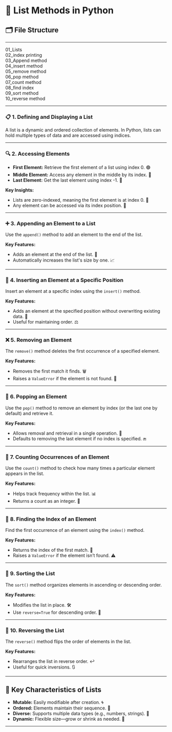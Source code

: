 # 🚀 **List Methods in Python**  

## 🗂️ **File Structure**  

---

01_Lists  
02_index printing  
03_Append method  
04_insert method  
05_remove method  
06_pop method  
07_count method  
08_find index  
09_sort method  
10_reverse method  

---

### 📋 **1. Defining and Displaying a List**  
A list is a dynamic and ordered collection of elements. In Python, lists can hold multiple types of data and are accessed using indices.

---

### 🔍 **2. Accessing Elements**  
- **First Element:** Retrieve the first element of a list using index 0. 🟢  
- **Middle Element:** Access any element in the middle by its index. 🔗  
- **Last Element:** Get the last element using index -1. 🚦  

**Key Insights:**  
- Lists are zero-indexed, meaning the first element is at index 0. 🧮  
- Any element can be accessed via its index position. 🔭  

---

### ➕ **3. Appending an Element to a List**  
Use the `append()` method to add an element to the end of the list.  

**Key Features:**  
- Adds an element at the end of the list. 📍  
- Automatically increases the list's size by one. 📈  

---

### 📌 **4. Inserting an Element at a Specific Position**  
Insert an element at a specific index using the `insert()` method.  

**Key Features:**  
- Adds an element at the specified position without overwriting existing data. 🔄  
- Useful for maintaining order. ⚖️  

---

### ❌ **5. Removing an Element**  
The `remove()` method deletes the first occurrence of a specified element.  

**Key Features:**  
- Removes the first match it finds. 🗑️  
- Raises a `ValueError` if the element is not found. 🚨  

---

### 🎯 **6. Popping an Element**  
Use the `pop()` method to remove an element by index (or the last one by default) and retrieve it.  

**Key Features:**  
- Allows removal and retrieval in a single operation. 🎁  
- Defaults to removing the last element if no index is specified. 🔚  

---

### 🔢 **7. Counting Occurrences of an Element**  
Use the `count()` method to check how many times a particular element appears in the list.  

**Key Features:**  
- Helps track frequency within the list. 📊  
- Returns a count as an integer. 🧮  

---

### 🧭 **8. Finding the Index of an Element**  
Find the first occurrence of an element using the `index()` method.  

**Key Features:**  
- Returns the index of the first match. 🔢  
- Raises a `ValueError` if the element isn’t found. ⚠️  

---

### 📜 **9. Sorting the List**  
The `sort()` method organizes elements in ascending or descending order.  

**Key Features:**  
- Modifies the list in place. 🛠️  
- Use `reverse=True` for descending order. 🔽  

---

### 🔄 **10. Reversing the List**  
The `reverse()` method flips the order of elements in the list.  

**Key Features:**  
- Rearranges the list in reverse order. ↩️  
- Useful for quick inversions. 🔃  

---

## 🌟 **Key Characteristics of Lists**  
- **Mutable:** Easily modifiable after creation. 🌀  
- **Ordered:** Elements maintain their sequence. 🚧  
- **Diverse:** Supports multiple data types (e.g., numbers, strings). 🎨  
- **Dynamic:** Flexible size—grow or shrink as needed. 🔄  

---
